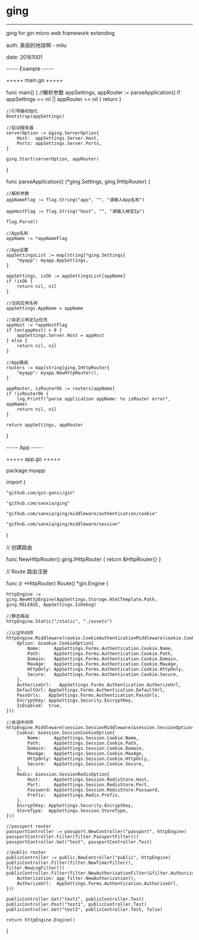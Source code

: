 # ging
--------------
ging for gin micro web framework extending

auth: 美丽的地球啊 - mliu

date: 20161001


----- Example -----

+++++ main.go +++++

func main() {
    //解析参数
    appSettings, appRouter := parseApplication()
    if appSettings == nil || appRouter == nil {
        return
    }

    //引导器初始化
    Bootstrap(appSettings)

    //启动服务器
    serverOption := &ging.ServerOption{
        Host:  appSettings.Server.Host,
        Ports: appSettings.Server.Ports,
    }

    ging.Start(serverOption, appRouter)
}

func parseApplication() (*ging.Settings, ging.IHttpRouter) {

    //解析参数
    appNameFlag := flag.String("app", "", "请输入App名称")
    
    appHostFlag := flag.String("host", "", "请输入绑定Ip")

    flag.Parse()

    //App名称
    appName := *appNameFlag

    //App设置
    appSettingsList := map[string]*ging.Settings{
        "myapp": myapp.AppSettings,
    }

    appSettings, isOk := appSettingsList[appName]
    if !isOk {
        return nil, nil
    }

    //当前应用名称
    appSettings.AppName = appName

    //自定义绑定Ip优先
    appHost := *appHostFlag
    if len(appHost) > 0 {
        appSettings.Server.Host = appHost
    } else {
        return nil, nil
    }

    //App路由
    routers := map[string]ging.IHttpRouter{
        "myapp": myapp.NewHttpRouter(),
    }

    appRouter, isRouterOk := routers[appName]
    if !isRouterOk {
        log.Printf("parse application appName: %s isRouter error", appName)
        return nil, nil
    }

    return appSettings, appRouter
}


----- App -----

+++++ app.go +++++

package myapp

import (

    "github.com/gin-gonic/gin"

    "github.com/sanxia/ging"

    "github.com/sanxia/ging/middleware/authentication/cookie"

    "github.com/sanxia/ging/middleware/session"

)

// 创建路由

func NewHttpRouter() ging.IHttpRouter {
    return &HttpRouter{}
}

// Route 路由注册

func (r *HttpRouter) Route() *gin.Engine {

    httpEngine := ging.NewHttpEngine(AppSettings.Storage.HtmlTemplate.Path, ging.RELEASE, AppSettings.IsDebug)

    //静态路由
    httpEngine.Static("/static", "./assets")

    //认证中间件
    httpEngine.Middleware(cookie.CookieAuthenticationMiddleware(cookie.CookieExtend{
        Option: &cookie.CookieOption{
            Name:     AppSettings.Forms.Authentication.Cookie.Name,
            Path:     AppSettings.Forms.Authentication.Cookie.Path,
            Domain:   AppSettings.Forms.Authentication.Cookie.Domain,
            MaxAge:   AppSettings.Forms.Authentication.Cookie.MaxAge,
            HttpOnly: AppSettings.Forms.Authentication.Cookie.HttpOnly,
            Secure:   AppSettings.Forms.Authentication.Cookie.Secure,
        },
        AuthorizeUrl:   AppSettings.Forms.Authentication.AuthorizeUrl,
        DefaultUrl: AppSettings.Forms.Authentication.DefaultUrl,
        PassUrls:   AppSettings.Forms.Authentication.PassUrls,
        EncryptKey: AppSettings.Security.EncryptKey,
        IsEnabled:  true,
    }))

    //会话中间件
    httpEngine.Middleware(session.SessionMiddleware(&session.SessionOption{
        Cookie: &session.SessionCookieOption{
            Name:     AppSettings.Session.Cookie.Name,
            Path:     AppSettings.Session.Cookie.Path,
            Domain:   AppSettings.Session.Cookie.Domain,
            MaxAge:   AppSettings.Session.Cookie.MaxAge,
            HttpOnly: AppSettings.Session.Cookie.HttpOnly,
            Secure:   AppSettings.Session.Cookie.Secure,
        },
        Redis: &session.SessionRedisOption{
            Host:     AppSettings.Session.RedisStore.Host,
            Port:     AppSettings.Session.RedisStore.Port,
            Password: AppSettings.Session.RedisStore.Password,
            Prefix:   AppSettings.Redis.Prefix,
        },
        EncryptKey: AppSettings.Security.EncryptKey,
        StoreType:  AppSettings.Session.StoreType,
    }))

    //passport router
    passportController := passport.NewController("passport", httpEngine)
    passportController.Filter(filter.PassportFilter())
    passportController.Get("test", passportController.Test)

    //public router
    publicController := public.NewController("public", httpEngine)
    publicController.Filter(filter.NewTimerFilter(), filter.NewLogFilter())
    publicController.Filter(filter.NewAuthorizationFilter(&filter.AuthorizationOption{
        Authorization: app_filter.NewAuthorization(),
        AuthorizeUrl:  AppSettings.Forms.Authentication.AuthorizeUrl,
    }))

    publicController.Get("test1", publicController.Test)
    publicController.Post("test1", publicController.Test)
    publicController.Get("test2", publicController.Test, false)
 
    return httpEngine.Engine()
}
